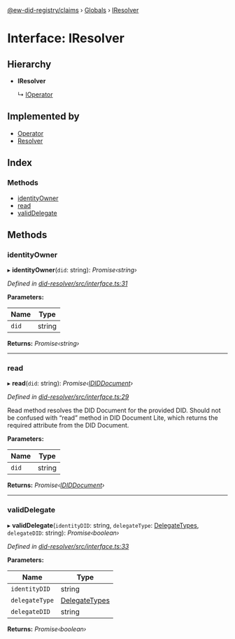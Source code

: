 [@ew-did-registry/claims](../README.md) › [Globals](../globals.md) › [IResolver](iresolver.md)

# Interface: IResolver

## Hierarchy

* **IResolver**

  ↳ [IOperator](ioperator.md)

## Implemented by

* [Operator](../classes/operator.md)
* [Resolver](../classes/resolver.md)

## Index

### Methods

* [identityOwner](iresolver.md#identityowner)
* [read](iresolver.md#read)
* [validDelegate](iresolver.md#validdelegate)

## Methods

###  identityOwner

▸ **identityOwner**(`did`: string): *Promise‹string›*

*Defined in [did-resolver/src/interface.ts:31](https://github.com/energywebfoundation/ew-did-registry/blob/44f0f6f/packages/did-resolver/src/interface.ts#L31)*

**Parameters:**

Name | Type |
------ | ------ |
`did` | string |

**Returns:** *Promise‹string›*

___

###  read

▸ **read**(`did`: string): *Promise‹[IDIDDocument](ididdocument.md)›*

*Defined in [did-resolver/src/interface.ts:29](https://github.com/energywebfoundation/ew-did-registry/blob/44f0f6f/packages/did-resolver/src/interface.ts#L29)*

Read method resolves the DID Document for the provided DID.
Should not be confused with “read” method in DID Document Lite,
which returns the required attribute from the DID Document.

**Parameters:**

Name | Type |
------ | ------ |
`did` | string |

**Returns:** *Promise‹[IDIDDocument](ididdocument.md)›*

___

###  validDelegate

▸ **validDelegate**(`identityDID`: string, `delegateType`: [DelegateTypes](../enums/delegatetypes.md), `delegateDID`: string): *Promise‹boolean›*

*Defined in [did-resolver/src/interface.ts:33](https://github.com/energywebfoundation/ew-did-registry/blob/44f0f6f/packages/did-resolver/src/interface.ts#L33)*

**Parameters:**

Name | Type |
------ | ------ |
`identityDID` | string |
`delegateType` | [DelegateTypes](../enums/delegatetypes.md) |
`delegateDID` | string |

**Returns:** *Promise‹boolean›*

